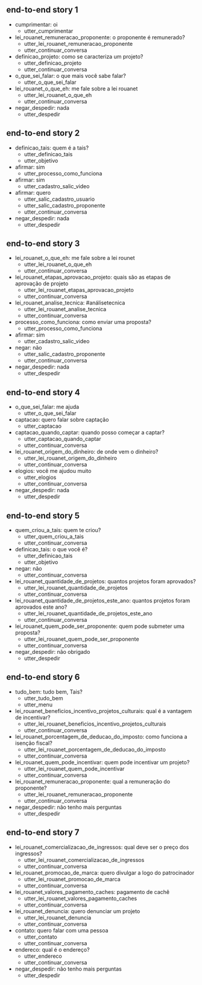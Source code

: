 ## end-to-end story 1
* cumprimentar: oi
   - utter_cumprimentar
* lei_rouanet_remuneracao_proponente: o proponente é remunerado?
   - utter_lei_rouanet_remuneracao_proponente
   - utter_continuar_conversa
* definicao_projeto: como se caracteriza um projeto?
    - utter_definicao_projeto
    - utter_continuar_conversa
* o_que_sei_falar: o que mais você sabe falar?
    - utter_o_que_sei_falar
* lei_rouanet_o_que_eh: me fale sobre a lei rouanet
   - utter_lei_rouanet_o_que_eh
   - utter_continuar_conversa
* negar_despedir: nada
   - utter_despedir

## end-to-end story 2
* definicao_tais: quem é a tais?
    - utter_definicao_tais
    - utter_objetivo
* afirmar: sim
    - utter_processo_como_funciona
* afirmar: sim
   - utter_cadastro_salic_video
* afirmar: quero
   - utter_salic_cadastro_usuario
   - utter_salic_cadastro_proponente
   - utter_continuar_conversa
* negar_despedir: nada
   - utter_despedir

## end-to-end story 3
* lei_rouanet_o_que_eh: me fale sobre a lei rounet 
   - utter_lei_rouanet_o_que_eh
   - utter_continuar_conversa
* lei_rouanet_etapas_aprovacao_projeto: quais são as etapas de aprovação de projeto
   - utter_lei_rouanet_etapas_aprovacao_projeto
   - utter_continuar_conversa
* lei_rouanet_analise_tecnica: #análisetecnica
   - utter_lei_rouanet_analise_tecnica
   - utter_continuar_conversa
* processo_como_funciona: como enviar uma proposta?
   - utter_processo_como_funciona
* afirmar: sim
   - utter_cadastro_salic_video
* negar: não
   - utter_salic_cadastro_proponente
   - utter_continuar_conversa
* negar_despedir: nada
   - utter_despedir

## end-to-end story 4
* o_que_sei_falar: me ajuda
   - utter_o_que_sei_falar
* captacao: quero falar sobre captação
   - utter_captacao
* captacao_quando_captar: quando posso começar a captar?
   - utter_captacao_quando_captar
   - utter_continuar_conversa
* lei_rouanet_origem_do_dinheiro: de onde vem o dinheiro?
   - utter_lei_rouanet_origem_do_dinheiro
   - utter_continuar_conversa
* elogios: você me ajudou muito
   - utter_elogios
   - utter_continuar_conversa
* negar_despedir: nada
   - utter_despedir

## end-to-end story 5
* quem_criou_a_tais: quem te criou?
   - utter_quem_criou_a_tais
   - utter_continuar_conversa
* definicao_tais: o que você é?
   - utter_definicao_tais
   - utter_objetivo
* negar: não
   - utter_continuar_conversa
* lei_rouanet_quantidade_de_projetos: quantos projetos foram aprovados?
   - utter_lei_rouanet_quantidade_de_projetos
   - utter_continuar_conversa
* lei_rouanet_quantidade_de_projetos_este_ano: quantos projetos foram aprovados este ano?
   - utter_lei_rouanet_quantidade_de_projetos_este_ano
   - utter_continuar_conversa
* lei_rouanet_quem_pode_ser_proponente: quem pode submeter uma proposta?
   - utter_lei_rouanet_quem_pode_ser_proponente
   - utter_continuar_conversa
* negar_despedir: não obrigado
   - utter_despedir

## end-to-end story 6
* tudo_bem: tudo bem, Tais?
   - utter_tudo_bem
   - utter_menu
* lei_rouanet_beneficios_incentivo_projetos_culturais: qual é a vantagem de incentivar? 
   - utter_lei_rouanet_beneficios_incentivo_projetos_culturais
   - utter_continuar_conversa
* lei_rouanet_porcentagem_de_deducao_do_imposto: como funciona a isenção fiscal?
   - utter_lei_rouanet_porcentagem_de_deducao_do_imposto
   - utter_continuar_conversa
* lei_rouanet_quem_pode_incentivar: quem pode incentivar um projeto?
   - utter_lei_rouanet_quem_pode_incentivar
   - utter_continuar_conversa
* lei_rouanet_remuneracao_proponente: qual a remuneração do proponente?
   - utter_lei_rouanet_remuneracao_proponente
   - utter_continuar_conversa
* negar_despedir: não tenho mais perguntas
   - utter_despedir

## end-to-end story 7
* lei_rouanet_comercializacao_de_ingressos: qual deve ser o preço dos ingressos?
   - utter_lei_rouanet_comercializacao_de_ingressos
   - utter_continuar_conversa
* lei_rouanet_promocao_de_marca: quero divulgar a logo do patrocinador
   - utter_lei_rouanet_promocao_de_marca
   - utter_continuar_conversa
* lei_rouanet_valores_pagamento_caches: pagamento de cachê
   - utter_lei_rouanet_valores_pagamento_caches
   - utter_continuar_conversa
* lei_rouanet_denuncia: quero denunciar um projeto
   - utter_lei_rouanet_denuncia
   - utter_continuar_conversa
* contato: quero falar com uma pessoa
   - utter_contato
   - utter_continuar_conversa
* endereco: qual é o endereço?
   - utter_endereco
   - utter_continuar_conversa
* negar_despedir: não tenho mais perguntas
   - utter_despedir